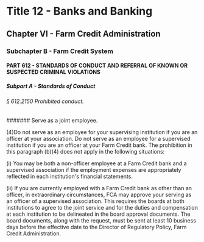 
# Title 12 - Banks and Banking
## Chapter VI - Farm Credit Administration
### Subchapter B - Farm Credit System
#### PART 612 - STANDARDS OF CONDUCT AND REFERRAL OF KNOWN OR SUSPECTED CRIMINAL VIOLATIONS
##### Subpart A - Standards of Conduct
###### § 612.2150 Prohibited conduct.
####### Serve as a joint employee.

(4)Do not serve as an employee for your supervising institution if you are an officer at your association. Do not serve as an employee for a supervised institution if you are an officer at your Farm Credit bank. The prohibition in this paragraph (b)(4) does not apply in the following situations:

(i) You may be both a non-officer employee at a Farm Credit bank and a supervised association if the employment expenses are appropriately reflected in each institution's financial statements.

(ii) If you are currently employed with a Farm Credit bank as other than an officer, in extraordinary circumstances, FCA may approve your serving as an officer of a supervised association. This requires the boards at both institutions to agree to the joint service and for the duties and compensation at each institution to be delineated in the board approval documents. The board documents, along with the request, must be sent at least 10 business days before the effective date to the Director of Regulatory Policy, Farm Credit Administration.
